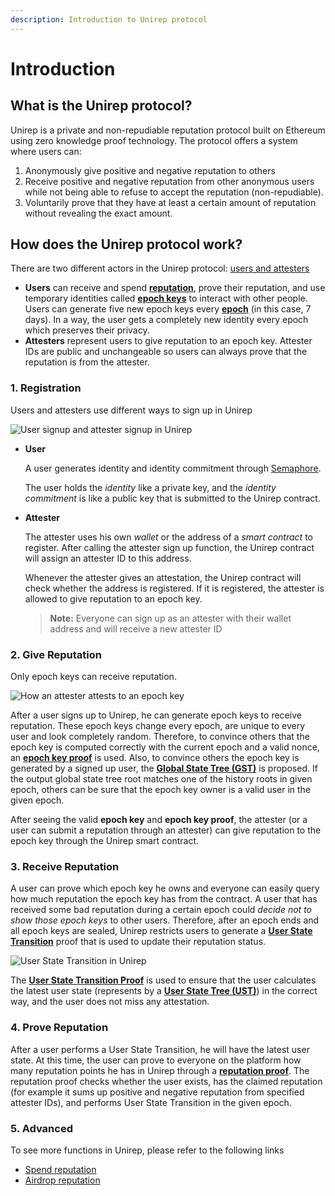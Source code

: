 ```yaml
---
description: Introduction to Unirep protocol
---
```


# Introduction

## What is the Unirep protocol?

Unirep is a private and non-repudiable reputation protocol built on Ethereum using zero knowledge proof technology. The protocol offers a system where users can:

1. Anonymously give positive and negative reputation to others
2. Receive positive and negative reputation from other anonymous users while not being able to refuse to accept the reputation (non-repudiable).
3. Voluntarily prove that they have at least a certain amount of reputation without revealing the exact amount.

## How does the Unirep protocol work?

There are two different actors in the Unirep protocol: [users and attesters](terms/users-and-attesters.md)

* **Users** can receive and spend [**reputation**](terms/reputation.md), prove their reputation, and use temporary identities called [**epoch keys**](terms/epoch-key.md) to interact with other people. Users can generate five new epoch keys every [**epoch**](terms/epoch.md) (in this case, 7 days). In a way, the user gets a completely new identity every epoch which preserves their privacy.
* **Attesters** represent users to give reputation to an epoch key. Attester IDs are public and unchangeable so users can always prove that the reputation is from the attester.

### 1. Registration

Users and attesters use different ways to sign up in Unirep

![User signup and attester signup in Unirep](https://miro.medium.com/max/4800/0\*wcqrf4SN2TRx38YI)

*   **User**

    A user generates identity and identity commitment through [Semaphore](https://github.com/appliedzkp/semaphore).

    The user holds the _identity_ like a private key, and the _identity commitment_ is like a public key that is submitted to the Unirep contract.
*   **Attester**

    The attester uses his own _wallet_ or the address of a _smart contract_ to register. After calling the attester sign up function, the Unirep contract will assign an attester ID to this address.

    Whenever the attester gives an attestation, the Unirep contract will check whether the address is registered. If it is registered, the attester is allowed to give reputation to an epoch key.

    > **Note:** Everyone can sign up as an attester with their wallet address and will receive a new attester ID

### 2. Give Reputation

Only epoch keys can receive reputation.

![How an attester attests to an epoch key](https://miro.medium.com/max/4800/0\*zxlIej01nppoYBoc)

After a user signs up to Unirep, he can generate epoch keys to receive reputation. These epoch keys change every epoch, are unique to every user and look completely random. Therefore, to convince others that the epoch key is computed correctly with the current epoch and a valid nonce, an [**epoch key proof**](circuits/epoch-key-proof.md) is used. Also, to convince others the epoch key is generated by a signed up user, the [**Global State Tree (GST)**](terms/trees.md#global-state-tree) is proposed. If the output global state tree root matches one of the history roots in given epoch, others can be sure that the epoch key owner is a valid user in the given epoch.

After seeing the valid **epoch key** and **epoch key proof**, the attester (or a user can submit a reputation through an attester) can give reputation to the epoch key through the Unirep smart contract.

### 3. Receive Reputation

A user can prove which epoch key he owns and everyone can easily query how much reputation the epoch key has from the contract. A user that has received some bad reputation during a certain epoch could _decide not to show those epoch keys_ to other users. Therefore, after an epoch ends and all epoch keys are sealed, Unirep restricts users to generate a [**User State Transition**](terms/user-state-transition.md) proof that is used to update their reputation status.

![User State Transition in Unirep](https://miro.medium.com/max/4800/0\*t18QHcnKhY5LA5P8)

The [**User State Transition Proof**](circuits/user-state-transition-proof.md) is used to ensure that the user calculates the latest user state (represents by a [**User State Tree (UST)**](terms/trees.md#user-state-tree)) in the correct way, and the user does not miss any attestation.

### 4. Prove Reputation

After a user performs a User State Transition, he will have the latest user state. At this time, the user can prove to everyone on the platform how many reputation points he has in Unirep through a [**reputation proof**](circuits/reputation-proof.md). The reputation proof checks whether the user exists, has the claimed reputation (for example it sums up positive and negative reputation from specified attester IDs), and performs User State Transition in the given epoch.

### 5. Advanced

To see more functions in Unirep, please refer to the following links

* [Spend reputation](cli/spend-reputation.md)
* [Airdrop reputation](cli/airdrop-reputation.md)
